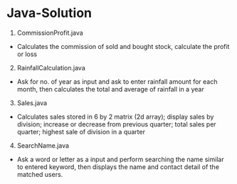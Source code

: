 # Java-Solution
1. CommissionProfit.java
- Calculates the commission of sold and bought stock, calculate the profit or loss

2. RainfallCalculation.java
- Ask for no. of year as input and ask to enter rainfall amount for each month, then calculates the total and average of rainfall in a year

3. Sales.java 
- Calculates sales stored in 6 by 2 matrix (2d array); display sales by division; increase or decrease from previous quarter;  total sales per quarter; highest sale of division in a quarter

4. SearchName.java
- Ask a word or letter as a input and perform searching the name similar to entered keyword, then displays the name and contact detail of the matched users.
